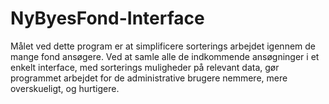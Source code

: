 # NyByesFond-Interface
Målet ved dette program er at simplificere sorterings arbejdet igennem de mange fond ansøgere. Ved at samle alle de indkommende ansøgninger i et enkelt interface, med sorterings muligheder på relevant data, gør programmet arbejdet for de administrative brugere nemmere, mere overskueligt, og hurtigere.
